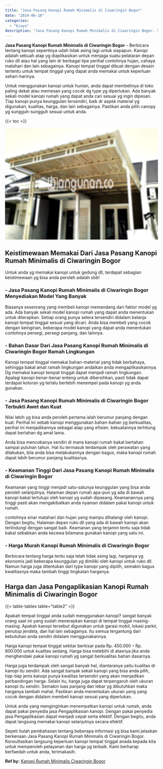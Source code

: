 ```yaml
---
title: "Jasa Pasang Kanopi Rumah Minimalis di Ciwaringin Bogor"
date: "2024-06-18"
categories: 
  - "biaya"
description: "Jasa Pasang Kanopi Rumah Minimalis di Ciwaringin Bogor. Sepeti itulah pembahasan tentang beberapa informasi yg bisa kami jelaskan berkenaan Jasa Pasang Kanop..."
---
```


**Jasa Pasang Kanopi Rumah Minimalis di Ciwaringin Bogor** – Berbicara tentang kanopi sepertinya udah tidak asing lagi untuk siapapun. Kanopi adalah sebuah atap yg diaplikasikan untuk menjaga suatu pelataran depan ruko dll atau hal yang lain dr berbagai tipe perihal contohnya hujan, cahaya matahari dan lain sebagainya. Kanopi tempat tinggal dibuat dengan desain tertentu untuk tempat tinggal yang dapat anda memakai untuk keperluan sehari-harinya.

Untuk menggunakan kanopi untuk hunian, anda dapat membelinya di toko paling dekat atau memesan yang cocok dg type yg diperlukan. Ada banyak sekali model kanopi rumah yang dapat anda cari sesuai yg ingin dipesan. Tiap kanopi punya keunggulan tersendiri, baik dr aspek material yg digunakan, kualitas, harga, dan lain sebagainya. Pastikan anda pilih canopy yg sungguh-sungguh sesuai untuk anda.

{{< toc >}}

![Jasa Pasang Kanopi Rumah Minimalis di Ciwaringin Bogor](/images/harga-kanopi-minimalis-17.png)

## Keistimewaan Memakai Dari Jasa Pasang Kanopi Rumah Minimalis di Ciwaringin Bogor

Untuk anda yg memakai kanopi untuk gedung dll, terdapat sebagian keistimewaan yg bisa anda peroleh adalah sbb!

### \- Jasa Pasang Kanopi Rumah Minimalis di Ciwaringin Bogor Menyediakan Model Yang Banyak

Biasanya seseorang yang membeli kanopi memandang dari faktor model yg ada. Ada banyak sekali model kanopi rumah yang dapat anda menentukan untuk diterapkan. Setiap orang punya selera tersendiri didalam belanja kanopi tempat tinggal sesuai yang dicari. Anda bisa membeli yang cocok dengan keinginan, beberapa model kanopi yang dapat anda menentukan contohnya persegi, persegi panjang, dan lainnya.

### \- Bahan Dasar Dari Jasa Pasang Kanopi Rumah Minimalis di Ciwaringin Bogor Ramah Lingkungan

Kanopi tempat tinggal memakai bahan-material yang tidak berbahaya, sehingga bakal amat ramah lingkungan andaikan anda mengaplikasikannya. Dg memakai kanopi tempat tinggal dapat menjadi ramah lingkungan. Apalagi kanopi benar-benar enteng untuk dibersihkan, pasti tidak dapat terdapat kotoran yg terlalu berlebih menempel pada kanopi yg anda gunakan.

### \- Jasa Pasang Kanopi Rumah Minimalis di Ciwaringin Bogor Terbukti Awet dan Kuat

Nilai lebih yg bisa anda peroleh pertama ialah berumur panjang dengan kuat. Perihal ini sebab kanopi menggunakan bahan-bahan yg berkualitas, perihal ini menjadikannya sebagai atap yang efisien. kekuatannya terhitung dapat bertahan dg amat lama.

Anda bisa mencobanya sendiri di mana kanopi rumah bakal bertahan sampai puluhan tahun. Hal itu termasuk terdampak oleh perawatan yang dilakukan, bila anda bisa melakukannya dengan bagus, maka kanopi rumah dapat lebih berumur panjang kualitasnya.

### \- Keamanan Tinggi Dari Jasa Pasang Kanopi Rumah Minimalis di Ciwaringin Bogor

Keamanan yang tinggi menjadi satu-satunya keunggulan yang bisa anda peroleh selanjutnya. Halaman depan rumah apa-pun yg ada di bawah kanopi bakal tertutupi oleh kanopi yg sudah dipasang. Keamanannya yang tinggi pasti akan mengakibatkan anda nyaman didalam pakai kanopi untuk rumah.

contohnya sinar matahari dan hujan yang mampu dihalangi oleh kanopi. Dengan begitu, Halaman depan ruko dll yang ada di bawah kanopi akan terlindungi dengan sangat baik. Keamanan yang terjamin tentu saja tidak bakal sebabkan anda kecewa bilamana gunakan kanopi yang satu ini.

### \- Harga Murah Kanopi Rumah Minimalis di Ciwaringin Bogor

Berbicara tentang harga tentu saja telah tidak asing lagi, harganya yg ekonomis jadi beberapa keunggulan yg dimiliki oleh kanopi untuk ruko dll. Namun harga juga ditentukan dari type kanopi yang dipilih, semakin bagus kwalitasnya maka tambah tinggi tingkatan harganya.

## Harga dan Jasa Pengaplikasian Kanopi Rumah Minimalis di Ciwaringin Bogor

{{< table-tables table="table2" >}}

Apakah tempat tinggal anda sudah menggunakan kanopi? sangat banyak orang saat ini yang sudah menerapkan kanopi di tempat tinggal masing-masing. Apakah kanopi tersebut digunakan untuk garasi mobil, lokasi parkir, penutup jendela, dan hal lain sebagainya. Itu semua tergantung dari kebutuhan anda sendiri didalam menggunakannya.

Harga kanopi tempat tinggal sekitar berkisar pada Rp. 450.000 – Rp. 800.000 untuk kualitas sedang. Harga bisa melebihi di atasnya jika anda menghendaki pakai kanopi rumah yg sangat berkualitas bahan dasarnya.

Harga juga terdampak oleh sangat banyak hal, diantaranya yaitu kualitas dr kanopi itu sendiri. Ada sangat banyak sekali kanopi yang bisa anda pilih, tiap-tiap jenis kanopi punya kwalitas tersendiri yang akan menjadikan perbandingan harga. Selain itu, harga juga dapat terpengaruh oleh ukuran kanopi itu sendiri. Semakin luas panjang dan lebar yg dibutuhkan maka harganya tambah mahal. Pastikan anda menentukan ukuran yang yang cocok dengan didalam membeli kanopi sesuai yang diperlukan.

Untuk anda yang menginginkan menempatkan kanopi untuk rumah, anda dapat pakai penyedia jasa Pengaplikasian kanopi. Dengan pakai penyedia jasa Pengaplikasian dapat menjadi cepat serta efektif. Dengan begitu, anda dapat langsung memakai kanopi selanjutnya secara efektif.

Sepeti itulah pembahasan tentang beberapa informasi yg bisa kami jelaskan berkenaan Jasa Pasang Kanopi Rumah Minimalis di Ciwaringin Bogor. Konsultasikan langsung keperluan kanopi tempat tinggal anada kepada kita untuk memperoleh pelayanan dan harga yg terbaik. Kami berharap berfaedah untuk anda, terimakasih.

**Ref by:**  [Kanopi Rumah Minimalis Ciwaringin Bogor](https://id.wikipedia.org/wiki/Kanopi)

